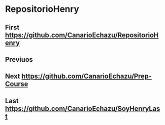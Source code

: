 # RepositorioHenry
## First https://github.com/CanarioEchazu/RepositorioHenry
## Previuos
## Next https://github.com/CanarioEchazu/Prep-Course
## Last  https://github.com/CanarioEchazu/SoyHenryLast
